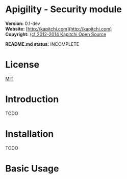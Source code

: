 Apigility - Security module
=================================================

__Version:__ 0.1-dev  
__Website:__ [http://kapitchi.com](http://kapitchi.com)  
__Copyright:__  [(c) 2012-2014 Kapitchi Open Source](http://kapitchi.com/open-source)  

__README.md status:__ INCOMPLETE  


License
=======

[MIT](LICENSE.txt)

Introduction
============

TODO

Installation
============

TODO

Basic Usage
===========

